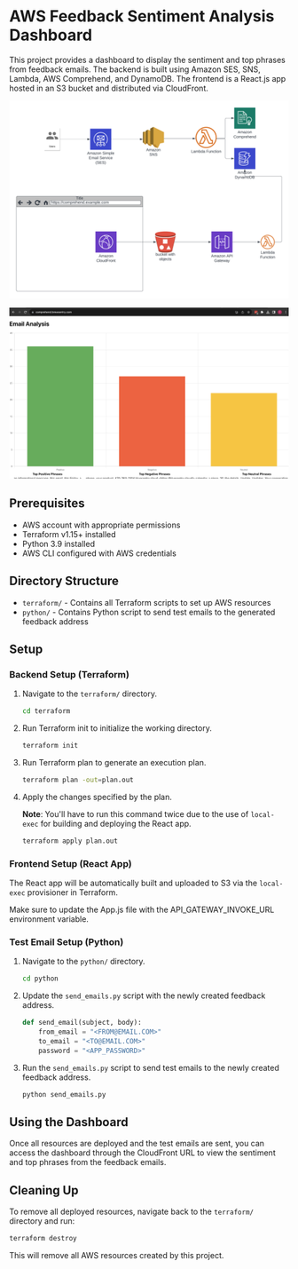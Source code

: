 # AWS Feedback Sentiment Analysis Dashboard

This project provides a dashboard to display the sentiment and top phrases from feedback emails. The backend is built using Amazon SES, SNS, Lambda, AWS Comprehend, and DynamoDB. The frontend is a React.js app hosted in an S3 bucket and distributed via CloudFront.

![aws_ses_comprehend.png](images%2Faws_ses_comprehend.png)

![dashboard.png](images%2Fdashboard.png)

## Prerequisites

- AWS account with appropriate permissions
- Terraform v1.15+ installed
- Python 3.9 installed
- AWS CLI configured with AWS credentials

## Directory Structure

- `terraform/` - Contains all Terraform scripts to set up AWS resources
- `python/` - Contains Python script to send test emails to the generated feedback address

## Setup

### Backend Setup (Terraform)

1. Navigate to the `terraform/` directory.

    ```bash
    cd terraform
    ```

2. Run Terraform init to initialize the working directory.

    ```bash
    terraform init
    ```

3. Run Terraform plan to generate an execution plan.

    ```bash
    terraform plan -out=plan.out
    ```

4. Apply the changes specified by the plan.

    **Note**: You'll have to run this command twice due to the use of `local-exec` for building and deploying the React app.

    ```bash
    terraform apply plan.out
    ```

### Frontend Setup (React App)

The React app will be automatically built and uploaded to S3 via the `local-exec` provisioner in Terraform.

Make sure to update the App.js file with the API_GATEWAY_INVOKE_URL environment variable.

### Test Email Setup (Python)

1. Navigate to the `python/` directory.

    ```bash
    cd python
    ```

2. Update the `send_emails.py` script with the newly created feedback address.

    ```python
    def send_email(subject, body):
        from_email = "<FROM@EMAIL.COM>"
        to_email = "<TO@EMAIL.COM>"
        password = "<APP_PASSWORD>"
    ```

3. Run the `send_emails.py` script to send test emails to the newly created feedback address.

    ```bash
    python send_emails.py
    ```

## Using the Dashboard

Once all resources are deployed and the test emails are sent, you can access the dashboard through the CloudFront URL to view the sentiment and top phrases from the feedback emails.

## Cleaning Up

To remove all deployed resources, navigate back to the `terraform/` directory and run:

```bash
terraform destroy
```
This will remove all AWS resources created by this project.
